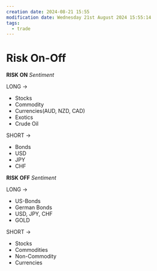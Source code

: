 ```yaml
---
creation date: 2024-08-21 15:55
modification date: Wednesday 21st August 2024 15:55:14
tags:
  - trade
---
```





# Risk On-Off


**RISK ON** *Sentiment*

LONG ->
- Stocks
- Commodity
- Currencies(AUD, NZD, CAD)
- Exotics
- Crude Oil


SHORT ->
- Bonds
- USD 
- JPY
- CHF

**RISK OFF** *Sentiment*


LONG ->
- US-Bonds
- German Bonds
- USD, JPY, CHF
- GOLD

SHORT ->
- Stocks
- Commodities
- Non-Commodity
- Currencies





